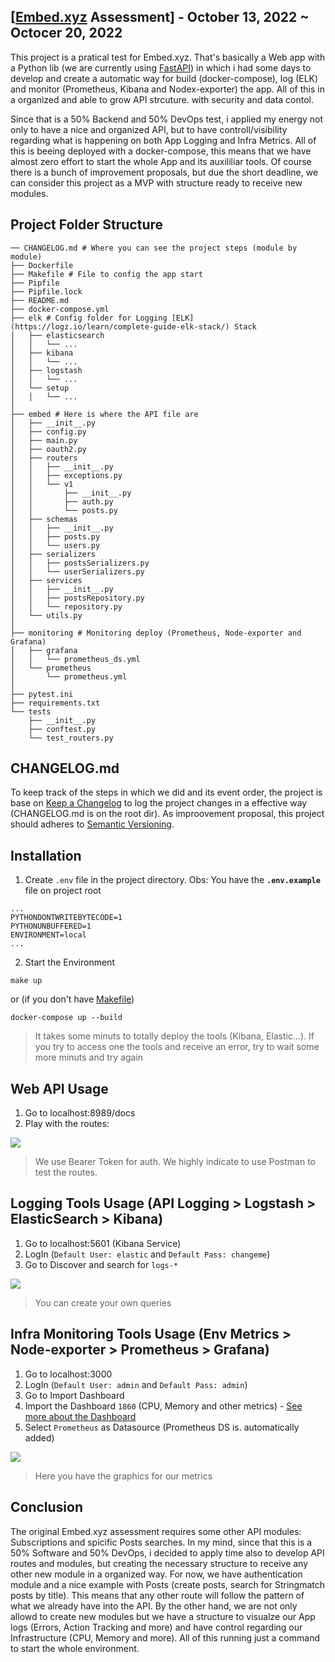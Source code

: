 ## [[Embed.xyz](https://embed.xyz) Assessment] - October 13, 2022 ~ Octocer 20, 2022
This project is a pratical test for Embed.xyz. That's basically a Web app with a Python lib (we are currently using [FastAPI](https://fastapi.tiangolo.com)) in which i had some days to develop and create a automatic way for build (docker-compose), log (ELK) and monitor (Prometheus, Kibana and Nodex-exporter) the app. All of this in a organized and able to grow API strcuture. with security and data contol.

Since that is a 50% Backend and 50% DevOps test, i applied my energy not only to have a nice and organized API, but to have controll/visibility regarding what is happening on both App Logging and Infra Metrics. All of this is beeing deployed with a docker-compose, this means that we have almost zero effort to start the whole App and its auxililiar tools. Of course there is a bunch of improvement proposals, but due the short deadline, we can consider this project as a MVP with structure ready to receive new modules.

## Project Folder Structure
```
── CHANGELOG.md # Where you can see the project steps (module by module)
├── Dockerfile 
├── Makefile # File to config the app start 
├── Pipfile
├── Pipfile.lock
├── README.md
├── docker-compose.yml
├── elk # Config folder for Logging [ELK](https://logz.io/learn/complete-guide-elk-stack/) Stack 
│   ├── elasticsearch
│   │   └── ...  
│   ├── kibana
│   │   └── ...
│   ├── logstash
│   │   └── ...
│   └── setup
│   │   └── ...
│
├── embed # Here is where the API file are
│   ├── __init__.py
│   ├── config.py
│   ├── main.py
│   ├── oauth2.py
│   ├── routers
│   │   ├── __init__.py
│   │   ├── exceptions.py
│   │   └── v1
│   │       ├── __init__.py
│   │       ├── auth.py
│   │       └── posts.py
│   ├── schemas
│   │   ├── __init__.py
│   │   ├── posts.py
│   │   └── users.py
│   ├── serializers
│   │   ├── postsSerializers.py
│   │   └── userSerializers.py
│   ├── services
│   │   ├── __init__.py
│   │   ├── postsRepository.py
│   │   └── repository.py
│   └── utils.py
│
├── monitoring # Monitoring deploy (Prometheus, Node-exporter and Grafana)
│   ├── grafana
│   │   └── prometheus_ds.yml
│   └── prometheus
│       └── prometheus.yml
│
├── pytest.ini
├── requirements.txt
└── tests
    ├── __init__.py
    ├── conftest.py
    └── test_routers.py
```


## CHANGELOG.md
To keep track of the steps in which we did and its event order, the project is base on [Keep a Changelog](http://keepachangelog.com/) to log the project changes in a effective way (CHANGELOG.md is on the root dir). As improovement proposal, this project should adheres to [Semantic Versioning](http://semver.org/).

## Installation
1. Create `.env` file in the project directory. 
Obs: You have the **`.env.example`** file on project root
```
...
PYTHONDONTWRITEBYTECODE=1
PYTHONUNBUFFERED=1
ENVIRONMENT=local
...
```
  2. Start the Environment 
```
make up 
```
or (if you don't have [Makefile](https://blogs.iu.edu/ncgas/2019/03/11/installing-software-makefiles-and-the-make-command/))
```
docker-compose up --build 
```
> It takes some minuts to totally deploy the tools (Kibana, Elastic...). If you try to access one the tools and receive an error, try to wait some more minuts and try again

  
  ## Web API Usage 
1. Go to localhost:8989/docs
2. Play with the routes:

![](https://i.ibb.co/RQH4xzr/Captura-de-Tela-2022-10-20-s-12-17-02.png)
> We use Bearer Token for auth. We highly indicate to use Postman to test the routes.


  ## Logging Tools Usage (API Logging > Logstash > ElasticSearch > Kibana)
1. Go to localhost:5601 (Kibana Service)
2. LogIn (`Default User: elastic` and `Default Pass: changeme`)
3. Go to Discover and search for `logs-*` 

![](https://i.ibb.co/7kyGy7N/Captura-de-Tela-2022-10-20-a-s-12-37-36.png)
> You can create your own queries

  ## Infra Monitoring Tools Usage (Env Metrics > Node-exporter > Prometheus > Grafana)
1. Go to localhost:3000
2. LogIn (`Default User: admin` and `Default Pass: admin`)
3. Go to Import Dashboard 
4. Import the Dashboard `1860` (CPU, Memory and other metrics) - [See more about the Dashboard](https://grafana.com/grafana/dashboards/1860-node-exporter-full/)
5. Select `Prometheus` as Datasource (Prometheus DS is. automatically added)

![](https://i.ibb.co/dr5ZQh3/Captura-de-Tela-2022-10-20-s-12-47-32.png)
> Here you have the graphics for our metrics

  ## Conclusion
 The original Embed.xyz assessment requires some other API modules: Subscriptions and spicific Posts searches. In my mind, since that this is a 50% Software and 50% DevOps, i decided to apply time also to develop API routes and modules, but creating the necessary structure to receive any other new module in a organized way. For now, we have authentication module and a nice example with Posts (create posts, search for Stringmatch posts by title). This means that any other route will follow the pattern of what we already have into the API. By the other hand, we are not only allowd to create new modules but we have a structure to visualze our App logs (Errors, Action Tracking and more) and have control regarding our Infrastructure (CPU, Memory and more). All of this running just a command to start the whole environment.
